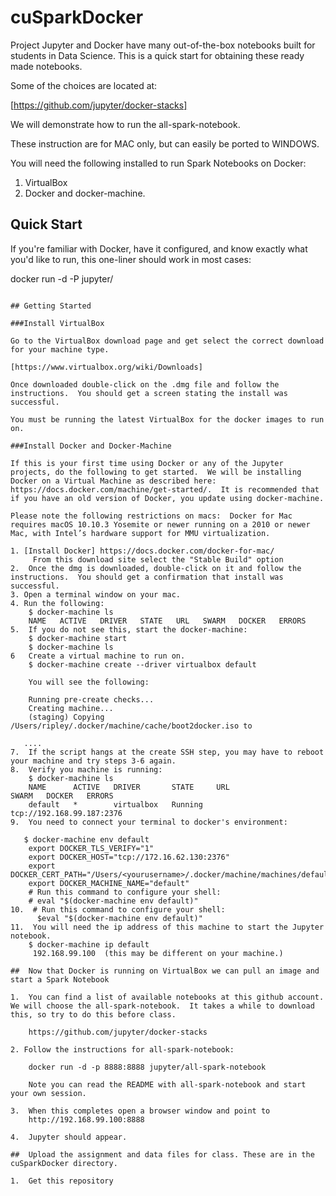 # cuSparkDocker

Project Jupyter and Docker have many out-of-the-box notebooks built for students in Data Science.  This is a quick start for obtaining these ready made notebooks.

Some of the choices are located at:

[https://github.com/jupyter/docker-stacks]

We will demonstrate how to run the all-spark-notebook.

These instruction are for MAC only, but can easily be ported to WINDOWS.

You will need the following installed to run Spark Notebooks on Docker:

1.  VirtualBox
2.  Docker and docker-machine.



## Quick Start

If you're familiar with Docker, have it configured, and know exactly what you'd like to run, this one-liner should work in most cases:

docker run -d -P jupyter/<your desired stack>
```

## Getting Started

###Install VirtualBox

Go to the VirtualBox download page and get select the correct download for your machine type.  

[https://www.virtualbox.org/wiki/Downloads]

Once downloaded double-click on the .dmg file and follow the instructions.  You should get a screen stating the install was successful.

You must be running the latest VirtualBox for the docker images to run on.

###Install Docker and Docker-Machine

If this is your first time using Docker or any of the Jupyter projects, do the following to get started.  We will be installing Docker on a Virtual Machine as described here:  https://docs.docker.com/machine/get-started/.  It is recommended that if you have an old version of Docker, you update using docker-machine.

Please note the following restrictions on macs:  Docker for Mac requires macOS 10.10.3 Yosemite or newer running on a 2010 or newer Mac, with Intel’s hardware support for MMU virtualization. 

1. [Install Docker] https://docs.docker.com/docker-for-mac/
     From this download site select the "Stable Build" option 
2.  Once the dmg is downloaded, double-click on it and follow the instructions.  You should get a confirmation that install was successful.
3. Open a terminal window on your mac.
4. Run the following:
    $ docker-machine ls
    NAME   ACTIVE   DRIVER   STATE   URL   SWARM   DOCKER   ERRORS
5.  If you do not see this, start the docker-machine:
    $ docker-machine start 
    $ docker-machine ls
6   Create a virtual machine to run on.
    $ docker-machine create --driver virtualbox default

    You will see the following:

    Running pre-create checks...
    Creating machine...
    (staging) Copying /Users/ripley/.docker/machine/cache/boot2docker.iso to      

   ....
7.  If the script hangs at the create SSH step, you may have to reboot your machine and try steps 3-6 again.
8.  Verify you machine is running:
    $ docker-machine ls
    NAME      ACTIVE   DRIVER       STATE     URL                         SWARM   DOCKER   ERRORS
    default   *        virtualbox   Running   tcp://192.168.99.187:2376
9.  You need to connect your terminal to docker's environment:

   $ docker-machine env default
    export DOCKER_TLS_VERIFY="1"
    export DOCKER_HOST="tcp://172.16.62.130:2376"
    export DOCKER_CERT_PATH="/Users/<yourusername>/.docker/machine/machines/default"
    export DOCKER_MACHINE_NAME="default"
    # Run this command to configure your shell:
    # eval "$(docker-machine env default)"
10.  # Run this command to configure your shell:
      $eval "$(docker-machine env default)"
11.  You will need the ip address of this machine to start the Jupyter notebook.
    $ docker-machine ip default
     192.168.99.100  (this may be different on your machine.)

##  Now that Docker is running on VirtualBox we can pull an image and start a Spark Notebook

1.  You can find a list of available notebooks at this github account.  We will choose the all-spark-notebook.  It takes a while to download this, so try to do this before class.

    https://github.com/jupyter/docker-stacks

2. Follow the instructions for all-spark-notebook:

    docker run -d -p 8888:8888 jupyter/all-spark-notebook

    Note you can read the README with all-spark-notebook and start your own session.

3.  When this completes open a browser window and point to 
    http://192.168.99.100:8888

4.  Jupyter should appear.

##  Upload the assignment and data files for class. These are in the cuSparkDocker directory.

1.  Get this repository